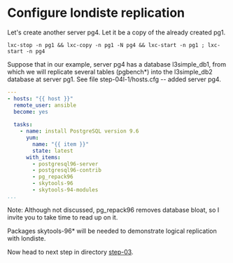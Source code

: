 Configure londiste replication
================

Let's create another server pg4. Let it be a copy of the already created pg1.

	lxc-stop -n pg1 && lxc-copy -n pg1 -N pg4 && lxc-start -n pg1 ; lxc-start -n pg4

Suppose that in our example, server pg4 has a database l3simple\_db1, from which we will replicate several tables (pgbench\*) into the l3simple\_db2 database at server pg1.
See file step-04l-1/hosts.cfg -- added server pg4.


``` yaml
---
- hosts: "{{ host }}"
  remote_user: ansible
  become: yes
 
  tasks:
    - name: install PostgreSQL version 9.6
      yum:
        name: "{{ item }}"
        state: latest
      with_items:
        - postgresql96-server
        - postgresql96-contrib
        - pg_repack96
        - skytools-96
        - skytools-94-modules
...
```
Note: Although not discussed, pg\_repack96 removes database bloat, so I invite you to take time to read up on it.

Packages skytools-96\* will be needed to demonstrate logical replication with londiste.

Now head to next step in directory [step-03](https://github.com/4orbit/ansible-PG-tuto/tree/master/step-03).
